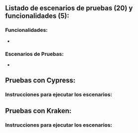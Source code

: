 ## Listado de escenarios de pruebas (20) y funcionalidades (5):
### Funcionalidades:
* 

### Escenarios de Pruebas:
* 

## Pruebas con Cypress:
### Instrucciones para ejecutar los escenarios:


## Pruebas con Kraken:
### Instrucciones para ejecutar los escenarios:


